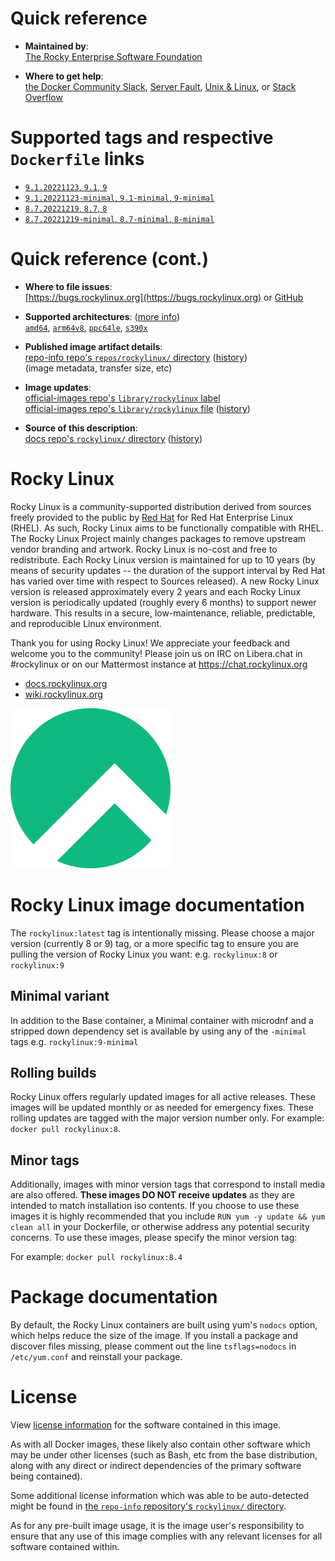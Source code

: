 <!--

********************************************************************************

WARNING:

    DO NOT EDIT "rockylinux/README.md"

    IT IS AUTO-GENERATED

    (from the other files in "rockylinux/" combined with a set of templates)

********************************************************************************

-->

# Quick reference

-	**Maintained by**:  
	[The Rocky Enterprise Software Foundation](https://github.com/rocky-linux/sig-cloud-instance-images)

-	**Where to get help**:  
	[the Docker Community Slack](https://dockr.ly/comm-slack), [Server Fault](https://serverfault.com/help/on-topic), [Unix & Linux](https://unix.stackexchange.com/help/on-topic), or [Stack Overflow](https://stackoverflow.com/help/on-topic)

# Supported tags and respective `Dockerfile` links

-	[`9.1.20221123`, `9.1`, `9`](https://github.com/rocky-linux/sig-cloud-instance-images/blob/257855c56aac1cb7417b20fd58e5e8f60b276e07/Dockerfile)
-	[`9.1.20221123-minimal`, `9.1-minimal`, `9-minimal`](https://github.com/rocky-linux/sig-cloud-instance-images/blob/eca5fa31f75936f9a069d8968be0da9f779adfce/Dockerfile)
-	[`8.7.20221219`, `8.7`, `8`](https://github.com/rocky-linux/sig-cloud-instance-images/blob/15e9cb0790bed8b6cba7b5cb2ecf3ebab6a0e6ae/Dockerfile)
-	[`8.7.20221219-minimal`, `8.7-minimal`, `8-minimal`](https://github.com/rocky-linux/sig-cloud-instance-images/blob/263f85f3cc1dfaa1824aeecfe3aee681adafe33f/Dockerfile)

# Quick reference (cont.)

-	**Where to file issues**:  
	[https://bugs.rockylinux.org](https://bugs.rockylinux.org) or [GitHub](https://github.com/rocky-linux/sig-cloud-instance-images/issues)

-	**Supported architectures**: ([more info](https://github.com/docker-library/official-images#architectures-other-than-amd64))  
	[`amd64`](https://hub.docker.com/r/amd64/rockylinux/), [`arm64v8`](https://hub.docker.com/r/arm64v8/rockylinux/), [`ppc64le`](https://hub.docker.com/r/ppc64le/rockylinux/), [`s390x`](https://hub.docker.com/r/s390x/rockylinux/)

-	**Published image artifact details**:  
	[repo-info repo's `repos/rockylinux/` directory](https://github.com/docker-library/repo-info/blob/master/repos/rockylinux) ([history](https://github.com/docker-library/repo-info/commits/master/repos/rockylinux))  
	(image metadata, transfer size, etc)

-	**Image updates**:  
	[official-images repo's `library/rockylinux` label](https://github.com/docker-library/official-images/issues?q=label%3Alibrary%2Frockylinux)  
	[official-images repo's `library/rockylinux` file](https://github.com/docker-library/official-images/blob/master/library/rockylinux) ([history](https://github.com/docker-library/official-images/commits/master/library/rockylinux))

-	**Source of this description**:  
	[docs repo's `rockylinux/` directory](https://github.com/docker-library/docs/tree/master/rockylinux) ([history](https://github.com/docker-library/docs/commits/master/rockylinux))

# Rocky Linux

Rocky Linux is a community-supported distribution derived from sources freely provided to the public by [Red Hat](ftp://ftp.redhat.com/pub/redhat/linux/enterprise/) for Red Hat Enterprise Linux (RHEL). As such, Rocky Linux aims to be functionally compatible with RHEL. The Rocky Linux Project mainly changes packages to remove upstream vendor branding and artwork. Rocky Linux is no-cost and free to redistribute. Each Rocky Linux version is maintained for up to 10 years (by means of security updates -- the duration of the support interval by Red Hat has varied over time with respect to Sources released). A new Rocky Linux version is released approximately every 2 years and each Rocky Linux version is periodically updated (roughly every 6 months) to support newer hardware. This results in a secure, low-maintenance, reliable, predictable, and reproducible Linux environment.

Thank you for using Rocky Linux! We appreciate your feedback and welcome you to the community! Please join us on IRC on Libera.chat in #rockylinux or on our Mattermost instance at https://chat.rockylinux.org

-	[docs.rockylinux.org](https://docs.rockylinux.org)
-	[wiki.rockylinux.org](https://wiki.rockylinux.org)

![logo](https://raw.githubusercontent.com/docker-library/docs/5e29cd0cdc96d579d91310cbcb772b26067182ad/rockylinux/logo.png)

# Rocky Linux image documentation

The `rockylinux:latest` tag is intentionally missing. Please choose a major version (currently 8 or 9) tag, or a more specific tag to ensure you are pulling the version of Rocky Linux you want: e.g. `rockylinux:8` or `rockylinux:9`

## Minimal variant

In addition to the Base container, a Minimal container with microdnf and a stripped down dependency set is available by using any of the `-minimal` tags e.g. `rockylinux:9-minimal`

## Rolling builds

Rocky Linux offers regularly updated images for all active releases. These images will be updated monthly or as needed for emergency fixes. These rolling updates are tagged with the major version number only. For example: `docker pull rockylinux:8`.

## Minor tags

Additionally, images with minor version tags that correspond to install media are also offered. **These images DO NOT receive updates** as they are intended to match installation iso contents. If you choose to use these images it is highly recommended that you include `RUN yum -y update && yum clean all` in your Dockerfile, or otherwise address any potential security concerns. To use these images, please specify the minor version tag:

For example: `docker pull rockylinux:8.4`

# Package documentation

By default, the Rocky Linux containers are built using yum's `nodocs` option, which helps reduce the size of the image. If you install a package and discover files missing, please comment out the line `tsflags=nodocs` in `/etc/yum.conf` and reinstall your package.

# License

View [license information](https://www.rockylinux.org/legal/) for the software contained in this image.

As with all Docker images, these likely also contain other software which may be under other licenses (such as Bash, etc from the base distribution, along with any direct or indirect dependencies of the primary software being contained).

Some additional license information which was able to be auto-detected might be found in [the `repo-info` repository's `rockylinux/` directory](https://github.com/docker-library/repo-info/tree/master/repos/rockylinux).

As for any pre-built image usage, it is the image user's responsibility to ensure that any use of this image complies with any relevant licenses for all software contained within.

